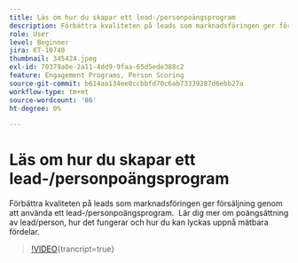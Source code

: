 ```yaml
---
title: Läs om hur du skapar ett lead-/personpoängsprogram
description: Förbättra kvaliteten på leads som marknadsföringen ger försäljning genom att använda ett lead-/personpoängsprogram.  Lär dig mer om poängsättning av lead/person, hur det fungerar och hur du kan lyckas uppnå mätbara fördelar.
role: User
level: Beginner
jira: KT-10740
thumbnail: 345424.jpeg
exl-id: 70379a0e-2a11-4dd9-9faa-65d5ede388c2
feature: Engagement Programs, Person Scoring
source-git-commit: b614aa134ee0ccbbfd70c6ab73339287d6ebb27a
workflow-type: tm+mt
source-wordcount: '86'
ht-degree: 0%

---
```


# Läs om hur du skapar ett lead-/personpoängsprogram

Förbättra kvaliteten på leads som marknadsföringen ger försäljning genom att använda ett lead-/personpoängsprogram.  Lär dig mer om poängsättning av lead/person, hur det fungerar och hur du kan lyckas uppnå mätbara fördelar.

>[!VIDEO](https://video.tv.adobe.com/v/345424/?quality=12&learn=on){trancript=true}
